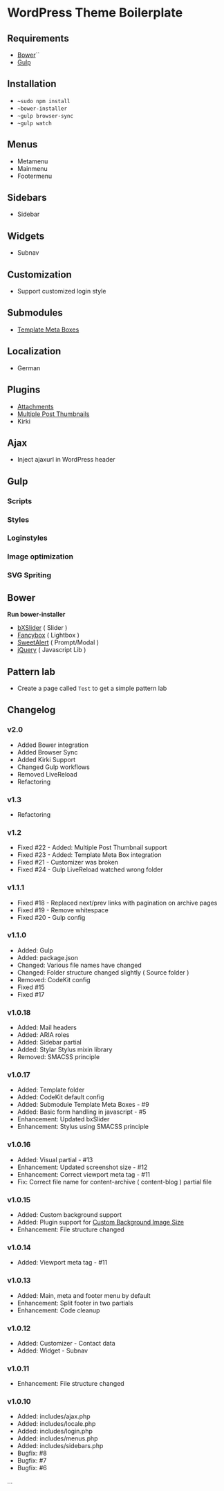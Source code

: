 # WordPress Theme Boilerplate

## Requirements

* [Bower](http://bower.io)``
* [Gulp](http://gulpjs.com/)

## Installation

* `~sudo npm install`
* `~bower-installer`
* `~gulp browser-sync`
* `~gulp watch`

## Menus
* Metamenu
* Mainmenu
* Footermenu

## Sidebars

* Sidebar

## Widgets

* Subnav

## Customization

* Support customized login style

## Submodules

* [Template Meta Boxes](https://github.com/Horttcore/Template-Meta-Boxes)

## Localization

* German

## Plugins

* [Attachments](http://wordpress.org/plugins/attachments/)
* [Multiple Post Thumbnails](https://wordpress.org/plugins/multiple-post-thumbnails/)
* Kirki

## Ajax

* Inject ajaxurl in WordPress header

## Gulp

### Scripts

### Styles

### Loginstyles

### Image optimization

### SVG Spriting

## Bower

**Run bower-installer**

* [bXSlider](http://bxslider.com/) ( Slider )
* [Fancybox](http://fancyapps.com/fancybox/) ( Lightbox )
* [SweetAlert](http://t4t5.github.io/sweetalert/) ( Prompt/Modal )
* [jQuery](https://jquery.com/) ( Javascript Lib )

## Pattern lab

* Create a page called `Test` to get a simple pattern lab

## Changelog

### v2.0

* Added Bower integration
* Added Browser Sync
* Added Kirki Support
* Changed Gulp workflows
* Removed LiveReload
* Refactoring

### v1.3 

* Refactoring

### v1.2

* Fixed #22 - Added: Multiple Post Thumbnail support
* Fixed #23 - Added: Template Meta Box integration
* Fixed #21 - Customizer was broken
* Fixed #24 - Gulp LiveReload watched wrong folder

### v1.1.1

* Fixed #18 - Replaced next/prev links with pagination on archive pages
* Fixed #19 - Remove whitespace
* Fixed #20 - Gulp config

### v1.1.0

* Added: Gulp
* Added: package.json
* Changed: Various file names have changed
* Changed: Folder structure changed slightly ( Source folder )
* Removed: CodeKit config
* Fixed #15
* Fixed #17

### v1.0.18

* Added: Mail headers
* Added: ARIA roles
* Added: Sidebar partial
* Added: Stylar Stylus mixin library
* Removed: SMACSS principle

### v1.0.17

* Added: Template folder
* Added: CodeKit default config
* Added: Submodule Template Meta Boxes - #9
* Added: Basic form handling in javascript - #5
* Enhancement: Updated bxSlider
* Enhancement: Stylus using SMACSS principle

### v1.0.16

* Added: Visual partial - #13
* Enhancement: Updated screenshot size - #12
* Enhancement: Correct viewport meta tag - #11
* Fix: Correct file name for content-archive ( content-blog ) partial file

### v1.0.15

* Added: Custom background support
* Added: Plugin support for [Custom Background Image Size](https://github.com/Horttcore/Custom-Background-Image-Size)
* Enhancement: File structure changed

### v1.0.14

* Added: Viewport meta tag - #11

### v1.0.13

* Added: Main, meta and footer menu by default
* Enhancement: Split footer in two partials
* Enhancement: Code cleanup

### v1.0.12

* Added: Customizer - Contact data
* Added: Widget - Subnav

### v1.0.11

* Enhancement: File structure changed

### v1.0.10

* Added: includes/ajax.php
* Added: includes/locale.php
* Added: includes/login.php
* Added: includes/menus.php
* Added: includes/sidebars.php
* Bugfix: #8
* Bugfix: #7
* Bugfix: #6

…
